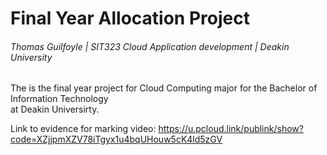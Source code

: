 # Final Year Allocation Project <br />
###### Thomas Guilfoyle | SIT323 Cloud Application development | Deakin University

The is the final year project for Cloud Computing major for the Bachelor of Information Technology <br />
at Deakin Universirty.

Link to evidence for marking video: https://u.pcloud.link/publink/show?code=XZjjpmXZV78iTgyx1u4bqUHouw5cK4ld5zGV
